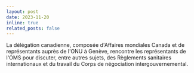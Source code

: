 ```yaml
---
layout: post
date: 2023-11-20
inline: true
related_posts: false
---
```


La délégation canadienne, composée d'Affaires mondiales Canada et de représentants auprès de l'ONU à Genève, rencontre les représentants de l'OMS pour discuter, entre autres sujets, des Règlements sanitaires internationaux et du travail du Corps de négociation intergouvernemental.
